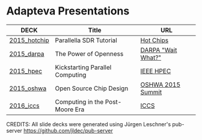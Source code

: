 # Adapteva Presentations


| DECK                                                  | Title                           | URL                                                |
| ----------                                            | --------------                  | --------------                                     |
| [2015_hotchip](decks/2015_hotchip/parallella_sdr.pdf) | Parallella SDR Tutorial         | [Hot Chips](http://www.hotchips.org)               |
| [2015_darpa](decks/2015_darpa/darpa_waitwhat.pdf)     | The Power of Openness           | [DARPA "Wait What?"](http://www.darpa.mil/news-events/wait-what)     |
| [2015_hpec](decks/2015_hpec/hpec2015.pdf)             | Kickstarting Parallel Computing | [IEEE HPEC](http://www.ieee-hpec.org)              |
| [2015_oshwa](decks/2015_oshwa/oshwa_chip.pdf)         | Open Source Chip Design         | [OSHWA 2015 Summit](http://2015.oshwa.org/program) |
| [2016_iccs](decks/2016_iccs/iccs_moore.pdf)           | Computing in the Post-Moore Era | [ICCS](http://www.iccs-meeting.org/iccs2016)       |

CREDITS: All slide decks were generated using Jürgen Leschner's pub-server https://github.com/jldec/pub-server

